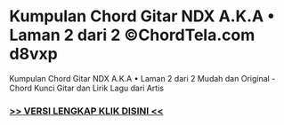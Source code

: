 
 # Kumpulan Chord Gitar NDX A.K.A • Laman 2 dari 2 ©ChordTela.com d8vxp


Kumpulan Chord Gitar NDX A.K.A • Laman 2 dari 2 Mudah dan Original - Chord Kunci Gitar dan Lirik Lagu dari Artis

###  <a href="https://shortlighzx.web.app?sq=Kumpulan Chord Gitar NDX A.K.A • Laman 2 dari 2 ©ChordTela.com"> >> VERSI LENGKAP KLIK DISINI << </a>
